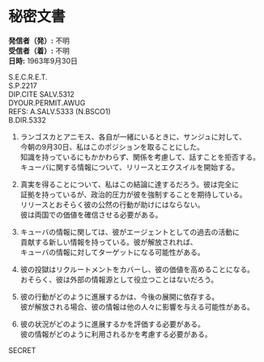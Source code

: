 # 秘密文書

**発信者（発）:** 不明  
**受信者（着）:** 不明  
**日時:** 1963年9月30日  

S.E.C.R.E.T.  
S.P.2217  
DIP.CITE SALV.5312  
DYOUR.PERMIT.AWUG  
REFS: A.SALV.5333 (N.BSCO1)  
B.DIR.5332  

1. ランゴスカとアニモス、各自が一緒にいるときに、サンジュに対して、  
今朝の9月30日、私はこのポジションを取ることにした。  
知識を持っているにもかかわらず、関係を考慮して、話すことを拒否する。  
キューバに関する情報について、リリースとエクスイルを開始する。  

2. 真実を得ることについて、私はこの結論に達するだろう。彼は完全に  
証拠を持っているが、政治的圧力が彼を強制することを期待している。  
リリースとおそらく彼の公然の行動が助けにはならない。  
彼は両国での価値を確信させる必要がある。  

3. キューバの情報に関しては、彼がエージェントとしての過去の活動に  
貢献する新しい情報を持っている。彼が解放されれば、  
キューバの情報に対してターゲットになる可能性がある。  

4. 彼の投獄はリクルートメントをカバーし、彼の価値を高めることになる。  
おそらく、彼は外部の情報源として役立つことはないだろう。  

5. 彼の行動がどのように進展するかは、今後の展開に依存する。  
彼が解放される場合、彼の情報は他の人々に影響を与える可能性がある。  

6. 彼の状況がどのように進展するかを評価する必要がある。  
彼の情報がどのように利用されるかを考慮する必要がある。  

SECRET